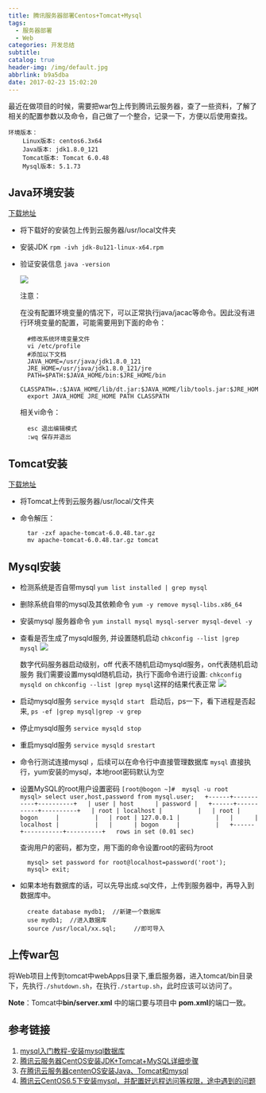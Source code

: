 ```yaml
---
title: 腾讯服务器部署Centos+Tomcat+Mysql 
tags:
  - 服务器部署
  - Web
categories: 开发总结
subtitle:
catalog: true
header-img: /img/default.jpg
abbrlink: b9a5dba
date: 2017-02-23 15:02:20
---
```

最近在做项目的时候，需要把war包上传到腾讯云服务器，查了一些资料，了解了相关的配置参数以及命令，自己做了一个整合，记录一下，方便以后使用查找。

	环境版本：
		Linux版本: centos6.3x64
		Java版本: jdk1.8.0_121
		Tomcat版本: Tomcat 6.0.48
		Mysql版本: 5.1.73
<!-- more -->
## Java环境安装

[下载地址](http://www.oracle.com/technetwork/java/javase/downloads/jdk8-downloads-2133151.html)

* 将下载好的安装包上传到云服务器/usr/local文件夹
* 安装JDK
    `rpm -ivh jdk-8u121-linux-x64.rpm`
* 验证安装信息
	`java -version`

	![](http://i.imgur.com/WvTr0X5.png)

	注意：
		
	在没有配置环境变量的情况下，可以正常执行java/jacac等命令。因此没有进行环境变量的配置，可能需要用到下面的命令：
		
		#修改系统环境变量文件
		vi /etc/profile
		#添加以下文档
		JAVA_HOME=/usr/java/jdk1.8.0_121
		JRE_HOME=/usr/java/jdk1.8.0_121/jre
		PATH=$PATH:$JAVA_HOME/bin:$JRE_HOME/bin
		CLASSPATH=.:$JAVA_HOME/lib/dt.jar:$JAVA_HOME/lib/tools.jar:$JRE_HOME/lib
		export JAVA_HOME JRE_HOME PATH CLASSPATH

	相关vi命令：
		
		esc 退出编辑模式
		:wq 保存并退出
	
## Tomcat安装

[下载地址](http://tomcat.apache.org/download-60.cgi)

* 将Tomcat上传到云服务器/usr/local/文件夹
* 命令解压：

		tar -zxf apache-tomcat-6.0.48.tar.gz
		mv apache-tomcat-6.0.48.tar.gz tomcat

## Mysql安装

* 检测系统是否自带mysql
	`yum list installed | grep mysql`
* 删除系统自带的mysql及其依赖命令
	`yum -y remove mysql-libs.x86_64`
* 安装mysql 服务器命令
	`yum install mysql mysql-server mysql-devel -y`
* 查看是否生成了mysqld服务, 并设置随机启动
	`chkconfig --list |grep mysql`
![](http://shp.qpic.cn/txdiscuz_pic/0/_bbs_qcloud_com_forum_201505_11_235640vpaaff0540iwn6p9.jpg/0)

	数字代码服务器启动级别，off  代表不随机启动mysqld服务，on代表随机启动服务
	我们需要设置mysqld随机启动，执行下面命令进行设置:
	`chkconfig mysqld on` 
	`chkconfig --list |grep mysql`这样的结果代表正常
![](http://shp.qpic.cn/txdiscuz_pic/0/_bbs_qcloud_com_forum_201505_11_235659lylowmds6voocc6m.jpg/0)
* 启动mysqld服务
	`service mysqld start `
	启动后，ps一下，看下进程是否起来, `ps -ef |grep mysql|grep -v grep`
* 停止mysqld服务
	`service mysqld stop`
* 重启mysqld服务
	`service mysqld srestart`
* 命令行测试连接mysql ，后续可以在命令行中直接管理数据库
	`mysql`
	直接执行，yum安装的mysql，本地root密码默认为空
* 设置MySQL的root用户设置密码
		`[root@bogon ~]#  mysql -u root  
		mysql> select user,host,password from mysql.user;  
		+------+-----------+----------+  
		| user | host      | password |  
		+------+-----------+----------+  
		| root | localhost |          |  
		| root | bogon     |          |  
		| root | 127.0.0.1 |          |  
		|      | localhost |          |  
		|      | bogon     |          |  
		+------+-----------+----------+  
		rows in set (0.01 sec)`

	查询用户的密码，都为空，用下面的命令设置root的密码为root

		mysql> set password for root@localhost=password('root');
		mysql> exit;
* 如果本地有数据库的话，可以先导出成.sql文件，上传到服务器中，再导入到数据库中。

		create database mydb1;  //新建一个数据库
		use mydb1;  //进入数据库
		source /usr/local/xx.sql;     //即可导入

## 上传war包

将Web项目上传到tomcat中webApps目录下,重启服务器，进入tomcat/bin目录下，先执行`./shutdown.sh`，在执行`./startup.sh`，此时应该可以访问了。

**Note**：Tomcat中**bin/server.xml** 中的端口要与项目中 **pom.xml**的端口一致。

## 参考链接

1. [mysql入门教程-安装mysql数据库](http://bbs.qcloud.com/thread-5583-1-1.html) 
2. [腾讯云服务器CentOS安装JDK+Tomcat+MySQL详细步骤](http://www.jianshu.com/p/9ce25b075ebb)
3. [在腾讯云服务器centenOS安装Java、Tomcat和mysql](http://www.kuiblog.com/archives/174/)
4. [腾讯云CentOS6.5下安装mysql，并配置好远程访问等权限，途中遇到的问题](http://www.cnblogs.com/yangyabo/p/5301364.html)